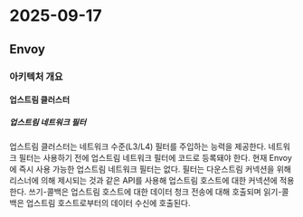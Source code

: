 # 2025-09-17

## Envoy

### 아키텍처 개요

#### 업스트림 클러스터

##### 업스트림 네트워크 필터

업스트림 클러스터는 네트워크 수준(L3/L4) 필터를 주입하는 능력을 제공한다. 네트워크 필터는 사용하기 전에 업스트림 네트워크 필터에 코드로 등록돼야 한다. 현재 Envoy에 즉시 사용 가능한 업스트림 네트워크 필터는 없다. 필터는 다운스트림 커넥션을 위해 리스너에 의해 제시되는 것과 같은 API를 사용해 업스트림 호스트에 대한 커넥션에 적용한다. 쓰기-콜백은 업스트림 호스트에 대한 데이터 청크 전송에 대해 호출되며 읽기-콜백은 업스트림 호스트로부터의 데이터 수신에 호출된다.
